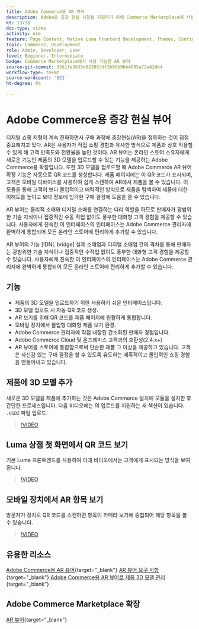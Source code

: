 ```yaml
---
title: Adobe Commerce용 AR 뷰어
description: Adobe은 증강 현실 시청을 지원하기 위해 Commerce Marketplace에 사용할 수 있는 모듈을 출시했습니다.
kt: 13738
doc-type: video
activity: use
feature: Page Content, Native Luma Frontend Development, Themes, Configuration
topic: Commerce, Development
role: Admin, Developer, User
level: Beginner, Intermediate
badge: Commerce Marketplace에서 사용 가능한 AR 뷰어
source-git-commit: 3561fe3635d823853df3b99b9bb4695a72e42db4
workflow-type: tm+mt
source-wordcount: '521'
ht-degree: 0%

---
```



# Adobe Commerce용 증강 현실 뷰어

디지털 쇼핑 지형이 계속 진화하면서 구매 과정에 증강현실(AR)을 접목하는 것이 점점 중요해지고 있다. AR은 사용자가 직접 쇼핑 경험과 유사한 방식으로 제품과 상호 작용할 수 있게 해 고객 만족도와 전환율을 높인 것이다.
AR 뷰어는 온라인 스토어 소유자에게 새로운 기능인 제품의 3D 모델을 업로드할 수 있는 기능을 제공하는 Adobe Commerce용 확장입니다. 또한 3D 모델을 업로드할 때 Adobe Commerce AR 뷰어 확장 기능은 자동으로 QR 코드를 생성합니다. 제품 페이지에는 이 QR 코드가 표시되며, 고객은 모바일 디바이스를 사용하여 쉽게 스캔하여 AR에서 제품을 볼 수 있습니다. 이 모듈을 통해 고객이 보다 몰입적이고 매력적인 방식으로 제품을 탐색하여 제품에 대한 이해도를 높이고 보다 정보에 입각한 구매 결정에 도움을 줄 수 있습니다.

AR 뷰어는 물리적 소매와 디지털 소매를 연결하는 다리 역할을 하므로 판매자가 광범위한 기술 지식이나 집중적인 수동 작업 없이도 풍부한 대화형 고객 경험을 제공할 수 있습니다. 사용자에게 친숙한 이 인터페이스의 인터페이스는 Adobe Commerce 관리자에 완벽하게 통합되어 모든 온라인 스토어에 편리하게 추가할 수 있습니다.

AR 뷰어의 기능 [!DNL bridge] 실제 소매업과 디지털 소매업 간의 격차를 통해 판매자는 광범위한 기술 지식이나 집중적인 수작업 없이도 풍부한 대화형 고객 경험을 제공할 수 있습니다. 사용자에게 친숙한 이 인터페이스의 인터페이스는 Adobe Commerce 관리자에 완벽하게 통합되어 모든 온라인 스토어에 편리하게 추가할 수 있습니다.

## 기능

- 제품의 3D 모델을 업로드하기 위한 사용하기 쉬운 인터페이스입니다.
- 3D 모델 업로드 시 자동 QR 코드 생성.
- AR 보기를 위해 QR 코드를 제품 페이지에 원활하게 통합합니다.
- 모바일 장치에서 몰입형 대화형 제품 보기 환경.
- Adobe Commerce 관리자에 직접 내장된 간소화된 판매자 경험입니다.
- Adobe Commerce Cloud 및 온프레미스 고객과의 호환성(2.4.x+)
- AR 뷰어를 스토어에 통합함으로써 단순한 제품 그 이상을 제공하고 있습니다. 고객은 자신감 있는 구매 결정을 할 수 있도록 유도하는 매혹적이고 몰입적인 쇼핑 경험을 만들어내고 있습니다.

## 제품에 3D 모델 추가

새로운 3D 모델을 제품에 추가하는 것은 Adobe Commerce 설치에 모듈을 설치한 후 간단한 프로세스입니다.
다음 비디오에는 의 업로드를 지원하는 새 섹션이 있습니다. `.USDZ` 파일 업로드.

>[!VIDEO](https://video.tv.adobe.com/v/3422370?learn=on)

## Luma 상점 첫 화면에서 QR 코드 보기

기본 Luma 프론트엔드를 사용하여 아래 비디오에서는 고객에게 표시되는 방식을 보여 줍니다.

>[!VIDEO](https://video.tv.adobe.com/v/3422371?learn=on)

## 모바일 장치에서 AR 항목 보기

방문자가 장치로 QR 코드를 스캔하면 항목이 카메라 보기에 중첩되어 해당 항목을 볼 수 있습니다.

>[!VIDEO](https://video.tv.adobe.com/v/3422372?learn=on)

## 유용한 리소스

[Adobe Commerce용 AR 뷰어](https://experienceleague.adobe.com/docs/commerce-admin/catalog/products/digital-assets/product-3d-model/ar-viewer-overview.html){target="_blank"}
[AR 뷰어 요구 사항](https://experienceleague.adobe.com/docs/commerce-admin/catalog/products/digital-assets/product-3d-model/ar-viewer-requirements.html){target="_blank"}
[Adobe Commerce용 AR 뷰어로 제품 3D 모델 관리](https://experienceleague.adobe.com/docs/commerce-admin/catalog/products/digital-assets/product-3d-model/ar-viewer-setup.html){target="_blank"}

## Adobe Commerce Marketplace 확장

[AR 뷰어](https://commercemarketplace.adobe.com/magento-module-arviewer.html){target="_blank"}

